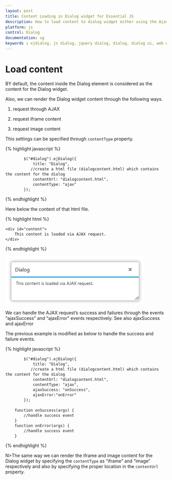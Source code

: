 ```yaml
---
layout: post
title: Content Loading in Dialog widget for Essential JS
description: How to load content to dialog widget either using the Ajax, iframe, and Image.
platform: js
control: Dialog
documentation: ug
keywords : ejdialog, js dialog, jquery dialog, dialog, dialog ui, web dialog, ej dialog, essential javascript dialog, dialog widget,
---
```


# Load content

BY default, the content inside the Dialog element is considered as the content for the Dialog widget. 

Also, we can render the Dialog widget content through the following ways.

1. request through AJAX

2. request iframe content

3. request image content

This settings can be specified through `contentType` property. 

{% highlight javascript %}

            $("#dialog").ejDialog({
                title: "Dialog",
               //create a html file (dialogcontent.html) which contains the content for the dialog                        
                contentUrl: "dialogcontent.html",
                contentType: "ajax"
            });



{% endhighlight %}



Here below the content of that html file.

{% highlight html %}

    <div id="content">
        This content is loaded via AJAX request.
    </div>


{% endhighlight %}



![Load content](load-content_images\load-content_img1.png)

We can handle the AJAX request’s success and failures through the events “ajaxSuccess” and “ajaxError” events respectively. See also ajaxSuccess and ajaxError

The previous example is modified as below to handle the success and failure events.

{% highlight javascript %}

            $("#dialog").ejDialog({
                title: "Dialog",
               //create a html file (dialogcontent.html) which contains the content for the dialog                        
                contentUrl: "dialogcontent.html",
                contentType: "ajax",
                ajaxSuccess: "onSuccess",
                ajaxError:"onError"
            });

        function onSuccess(args) {
            //handle success event
        }
        function onError(args) {
            //handle success event
        }

{% endhighlight %}



N>The same way we can render the iframe and image content for the Dialog widget by specifying the `contentType` as “iframe” and “image” respectively and also by specifying the proper location in the `contentUrl` property.

